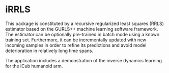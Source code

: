 iRRLS
==========

This package is constituted by a recursive regularized least squares (RRLS) estimator based on the GURLS++ machine learning software framework. The estimator can be optionally pre-trained in batch mode using a known training set. Furthermore, it can be incrementally updated with new incoming samples in order to refine its predictions and avoid model deterioration in relatively long time spans.

The application includes a demonstration of the inverse dynamics learning for the iCub humanoid arm.
